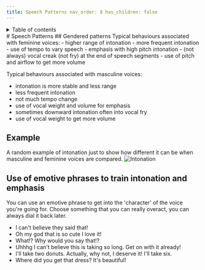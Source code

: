 ```yaml
---
title: Speech Patterns nav_order: 8 has_children: false
---
```

<details closed markdown="block">
  <summary>
    Table of contents
  </summary>
{: .text-delta }
1. TOC
{:toc}
</details>
# Speech Patterns
## Gendered patterns
Typical behaviours associated with feminine voices:
- higher range of intonation
- more frequent intonation
- use of tempo to vary speech
- emphasis with high pitch intonation
- (not always) vocal creak (not fry) at the end of speech segments
- use of pitch and airflow to get more volume

Typical behaviours associated with masculine voices:
- intonation is more stable and less range
- less frequent intonation
- not much tempo change
- use of vocal weight and volume for emphasis
- sometimes downward intonation often into vocal fry
- use of vocal weight to get more volume

## Example
A random example of intonation just to show how different it can be when
masculine and feminine voices are compared. ![Intonation](/img/intonation.jpg)

## Use of emotive phrases to train intonation and emphasis
You can use an emotive phrase to get into the 'character' of the voice you're
going for. Choose something that you can really overact, you can always dial it
back later.

- I can't believe they said that!
- Oh my god that is so cute I love it!
- What!? Why would you say that!?
- Uhhhg I can't believe this is taking so long. Get on with it already!
- I'll take two donuts. Actually, why not, I deserve it! I'll take six.
- Where did you get that dress? It's beautiful!
